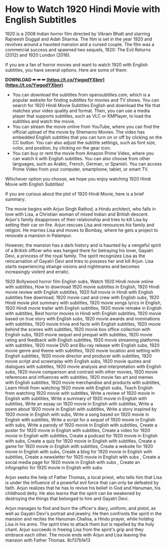 # How to Watch 1920 Hindi Movie with English Subtitles
 
1920 is a 2008 Indian horror film directed by Vikram Bhatt and starring Rajneesh Duggal and Adah Sharma. The film is set in the year 1920 and revolves around a haunted mansion and a cursed couple. The film was a commercial success and spawned two sequels, 1920: The Evil Returns (2012) and 1920 London (2016).
 
If you are a fan of horror movies and want to watch 1920 with English subtitles, you have several options. Here are some of them:
 
**DOWNLOAD ✏ ✏ ✏ [https://t.co/YwgodYXbnr](https://t.co/YwgodYXbnr)**


 
- You can download the subtitles from opensubtitles.com, which is a popular website for finding subtitles for movies and TV shows. You can search for 1920 Hindi Movie Subtitles English and download the file that matches your video quality and format. Then, you can use a media player that supports subtitles, such as VLC or KMPlayer, to load the subtitles and watch the movie.
- You can stream the movie online from YouTube, where you can find the official upload of the movie by Shemaroo Movies. The video has embedded English subtitles that you can turn on or off by clicking on the CC button. You can also adjust the subtitle settings, such as font size, color, and position, by clicking on the gear icon.
- You can buy or rent the movie from Amazon Prime Video, where you can watch it with English subtitles. You can also choose from other languages, such as Arabic, French, German, or Spanish. You can access Prime Video from your computer, smartphone, tablet, or smart TV.

Whichever option you choose, we hope you enjoy watching 1920 Hindi Movie with English Subtitles!
  
If you are curious about the plot of 1920 Hindi Movie, here is a brief summary:
 
The movie begins with Arjun Singh Rathod, a Hindu architect, who falls in love with Lisa, a Christian woman of mixed Indian and British descent. Arjun's family disapproves of their relationship and tries to kill Lisa by setting their car on fire. Arjun rescues Lisa and renounces his family and religion. He marries Lisa and moves to Bombay, where he gets a project to renovate a mansion in Palampur.
 
However, the mansion has a dark history and is haunted by a vengeful spirit of a British officer who was hanged there for betraying his lover, Gayatri Devi, a princess of the royal family. The spirit recognizes Lisa as the reincarnation of Gayatri Devi and tries to possess her and kill Arjun. Lisa starts experiencing strange visions and nightmares and becomes increasingly violent and erratic.
 
1920 Bollywood horror film English subs,  Watch 1920 Hindi movie online with subtitles,  How to download 1920 movie subtitles in English,  1920 Hindi movie review with English subtitles,  1920 full movie in Hindi with English subtitles free download,  1920 movie cast and crew with English subs,  1920 Hindi movie plot summary with subtitles,  1920 movie songs lyrics in English,  1920 Hindi movie trailer with English subtitles,  1920 movie remake in English with subtitles,  Best horror movies in Hindi with English subtitles,  1920 movie based on true story with English subs,  1920 movie awards and nominations with subtitles,  1920 movie trivia and facts with English subtitles,  1920 movie behind the scenes with subtitles,  1920 movie box office collection with English subs,  1920 movie sequel and prequel with subtitles,  1920 movie rating and feedback with English subtitles,  1920 movie streaming platforms with subtitles,  1920 movie DVD and Blu-ray release with English subs,  1920 movie genre and theme with subtitles,  1920 movie location and setting with English subtitles,  1920 movie director and producer with subtitles,  1920 movie script and screenplay with English subs,  1920 movie quotes and dialogues with subtitles,  1920 movie analysis and interpretation with English subs,  1920 movie comparison and contrast with other movies,  1920 movie references and influences with subtitles,  1920 movie fan art and memes with English subtitles,  1920 movie merchandise and products with subtitles,  Learn Hindi from watching 1920 movie with English subs,  Teach English from watching 1920 movie with subtitles,  Write a review of 1920 movie in English with subtitles,  Write a summary of 1920 movie in English with subtitles,  Write an essay on 1920 movie in English with subtitles,  Write a poem about 1920 movie in English with subtitles,  Write a story inspired by 1920 movie in English with subs,  Write a song based on 1920 movie in English with subtitles,  Write a script for a sequel of 1920 movie in English with subs,  Write a parody of 1920 movie in English with subtitles,  Create a poster for 1920 movie in English with subtitles,  Create a video for 1920 movie in English with subtitles,  Create a podcast for 1920 movie in English with subs,  Create a quiz for 1920 movie in English with subtitles,  Create a game for 1920 movie in English with subtitles,  Create a website for 1920 movie in English with subs,  Create a blog for 1920 movie in English with subtitles,  Create a newsletter for 1920 movie in English with subs ,  Create a social media page for 1920 movie in English with subs ,  Create an infographic for 1920 movie in English with subs
 
Arjun seeks the help of Father Thomas, a local priest, who tells him that Lisa is under the influence of a powerful evil force that can only be defeated by faith. Arjun realizes that he has to revive his belief in God and Hanuman, his childhood deity. He also learns that the spirit can be weakened by destroying the things that belonged to him and Gayatri Devi.
 
Arjun manages to find and burn the officer's diary, uniform, and pistol, as well as Gayatri Devi's portrait and jewelry. He then confronts the spirit in the mansion and recites the Hanuman Chalisa, a Hindu prayer, while holding Lisa in his arms. The spirit tries to attack them but is repelled by the holy chant. Arjun succeeds in freeing Lisa from the spirit's grip and they embrace each other. The movie ends with Arjun and Lisa leaving the mansion with Father Thomas.
 8cf37b1e13
 
